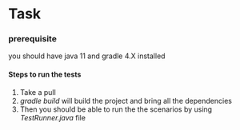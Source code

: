 # Task

### prerequisite
you should have java 11 and gradle 4.X installed 

#### Steps to run the tests

1. Take a pull
2. _gradle build_ will build the project and bring all the dependencies
3. Then you should be able to run the the scenarios by using _TestRunner.java_ file
